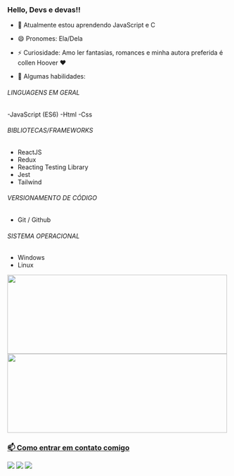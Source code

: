 ### Hello, Devs e devas!!

- 🌱 Atualmente estou aprendendo JavaScript e C
- 😄 Pronomes: Ela/Dela
- ⚡ Curiosidade: Amo ler fantasias, romances e minha autora preferida é collen Hoover ❤️


- 🔭 Algumas habilidades:

###### LINGUAGENS EM GERAL
-JavaScript (ES6)
-Html
-Css

###### BIBLIOTECAS/FRAMEWORKS
- ReactJS
- Redux
- Reacting Testing Library
- Jest
- Tailwind

###### VERSIONAMENTO DE CÓDIGO
- Git / Github

###### SISTEMA OPERACIONAL
- Windows
- Linux
<div>
<a href="https://github.com/jenifergs">
<img height="180em" width='500em' src="https://github-readme-stats.vercel.app/api/top-langs/?username=jenifergs&layout=compact&langs_count=7&theme=dracula"/>
<img height="180em" width='500em' src="https://github-readme-stats.vercel.app/api?username=jenifergs&show_icons=true&theme=dracula&include_all_commits=true&count_private=true"/>
</div>
<div>
  
### 📫 Como entrar em contato comigo
  
<a href="https://instagram.com/livrosdajeni" target="_blank"><img src="https://img.shields.io/badge/-Instagram-%23E4405F?style=for-the-badge&logo=instagram&logoColor=white" target="_blank"></a>
<a href = "mailto:contato.comercialjenifer@gmail.com"><img src="https://img.shields.io/badge/Gmail-D14836?style=for-the-badge&logo=gmail&logoColor=white" target="_blank"></a>
<a href="https://www.linkedin.com/in/jenifergoncalvesdev" target="_blank"><img src="https://img.shields.io/badge/-LinkedIn-%230077B5?style=for-the-badge&logo=linkedin&logoColor=white" target="_blank"></a>   
</div>
  




